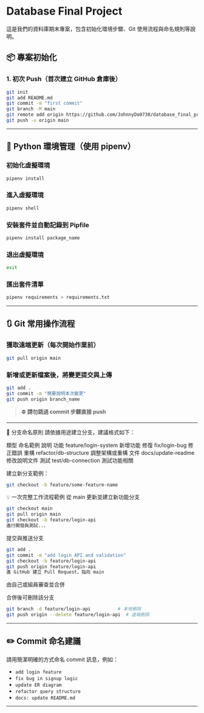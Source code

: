 # Database Final Project

這是我們的資料庫期末專案，包含初始化環境步驟、Git 使用流程與命名規則等說明。

## 📦 專案初始化

### 1. 初次 Push（首次建立 GitHub 倉庫後）

```bash
git init
git add README.md
git commit -m "first commit"
git branch -M main
git remote add origin https://github.com/JohnnyDo0730/database_final_project.git
git push -u origin main
```

---

## 🐍 Python 環境管理（使用 pipenv）

### 初始化虛擬環境

```bash
pipenv install
```

### 進入虛擬環境

```bash
pipenv shell
```

### 安裝套件並自動記錄到 Pipfile

```bash
pipenv install package_name
```

### 退出虛擬環境

```bash
exit
```

### 匯出套件清單

```bash
pipenv requirements > requirements.txt
```

---

## 🔃 Git 常用操作流程

### 獲取遠端更新（**每次開始作業前**）

```bash
git pull origin main
```

### 新增或更新檔案後，將變更提交與上傳

```bash
git add .
git commit -m "簡要說明本次變更"
git push origin branch_name
```

> ⛔ **請勿跳過 commit 步驟直接 push**

---
🌿 分支命名原則
請依據用途建立分支，建議格式如下：

類型	命名範例	說明
功能	feature/login-system	新增功能
修復	fix/login-bug	修正錯誤
重構	refactor/db-structure	調整架構或重構
文件	docs/update-readme	修改說明文件
測試	test/db-connection	測試功能相關

建立新分支範例：

```bash
git checkout -b feature/some-feature-name
```

💡 一次完整工作流程範例
從 main 更新並建立新功能分支

```bash
git checkout main
git pull origin main
git checkout -b feature/login-api
進行開發與測試...
```

提交與推送分支

```bash
git add .
git commit -m "add login API and validation"
git checkout -b feature/login-api
git push origin feature/login-api
進 GitHub 建立 Pull Request，指向 main
```
由自己或組員審查並合併

合併後可刪除該分支
```bash
git branch -d feature/login-api          # 本地刪除
git push origin --delete feature/login-api  # 遠端刪除
```
---

## ✏️ Commit 命名建議

請用簡潔明確的方式命名 commit 訊息，例如：

* `add login feature`
* `fix bug in signup logic`
* `update ER diagram`
* `refactor query structure`
* `docs: update README.md`

---
